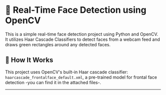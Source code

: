 # 👤 Real-Time Face Detection using OpenCV

This is a simple real-time face detection project using Python and OpenCV. It utilizes Haar Cascade Classifiers to detect faces from a webcam feed and draws green rectangles around any detected faces.


## 🧠 How It Works

This project uses OpenCV's built-in Haar cascade classifier:  
`haarcascade_frontalface_default.xml`, a pre-trained model for frontal face detection -you can find it in the attached files-.


---
